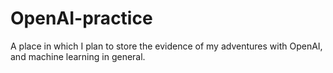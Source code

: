 # OpenAI-practice
A place in which I plan to store the evidence of my adventures with OpenAI, and machine learning in general.
